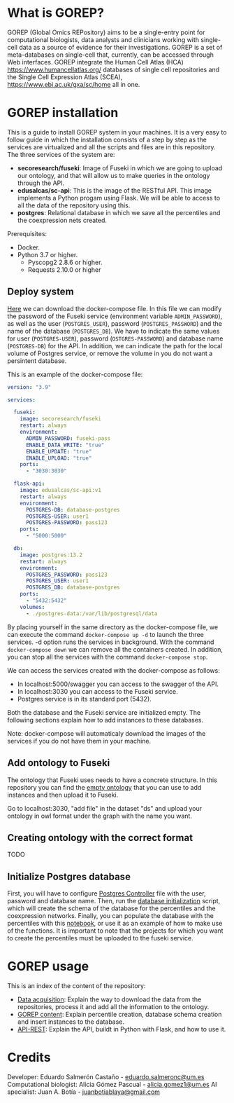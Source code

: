 # What is GOREP?

GOREP (Global Omics REPository) aims to be a single-entry point for computational biologists, data analysts and clinicians working with single-cell data as a source of evidence for their investigations. GOREP is a set of meta-databases on single-cell that, currently, can be accessed through Web interfaces. GOREP integrate the Human Cell Atlas (HCA) https://www.humancellatlas.org/ databases of single cell repositories and the Single Cell Expression Atlas (SCEA), https://www.ebi.ac.uk/gxa/sc/home all in one.

# GOREP installation

This is a guide to install GOREP system in your machines. It is a very easy to follow guide in which the installation consists of a step by step as the services are virtualized and all the scripts and files are in this repository. The three services of the system are:

- **secoresearch/fuseki**: Image of Fuseki in which we are going to upload our ontology, and that will allow us to make queries in the ontology through the API.
- **edusalcas/sc-api**: This is the image of the RESTful API. This image implements a Python progam using Flask. We will be able to access to all the data of the repository using this.
- **postgres**: Relational database in which we save all the percentiles and the coexpression nets created.

Prerequisites:

- Docker.
- Python 3.7 or higher.
  - Pyscopg2 2.8.6 or higher.
  - Requests 2.10.0 or higher

## Deploy system

[Here](https://github.com/edusalcas/single-cell-repo/blob/main/docker-compose.yml) we can download the docker-compose file. In this file we can modify the password of the Fuseki service (environment variable `ADMIN_PASSWORD`), as well as the user (`POSTGRES_USER`), password (`POSTGRES_PASSWORD`) and the name of the database (`POSTGRES_DB`). We have to indicate the same values for user (`POSTGRES-USER`), password (`OSTGRES-PASSWORD`) and database name (`POSTGRES-DB`) for the API. In addition, we can indicate the path for the local volume of Postgres service, or remove the volume in you do not want a persintent database. 

This is an example of the docker-compose file:

```yaml
version: "3.9"

services:

  fuseki:
    image: secoresearch/fuseki
    restart: always
    environment:
      ADMIN_PASSWORD: fuseki-pass
      ENABLE_DATA_WRITE: "true"
      ENABLE_UPDATE: "true"
      ENABLE_UPLOAD: "true"
    ports:
      - "3030:3030"

  flask-api:
    image: edusalcas/sc-api:v1
    restart: always
    environment:
      POSTGRES-DB: database-postgres
      POSTGRES-USER: user1
      POSTGRES-PASSWORD: pass123
    ports:
      - "5000:5000"

  db:
    image: postgres:13.2
    restart: always
    environment:
      POSTGRES_PASSWORD: pass123
      POSTGRES_USER: user1
      POSTGRES_DB: database-postgres
    ports:
      - "5432:5432"
    volumes:
      - ./postgres-data:/var/lib/postgresql/data
```


By placing yourself in the same directory as the docker-compose file, we can execute the command `docker-compose up -d` to launch the three services. -d option runs the services in background. With the command `docker-compose down` we can remove all the containers created. In addition, you can stop all the services with the command `docker-compose stop`.

We can access the services created with the docker-compose as follows:

- In localhost:5000/swagger you can access to the swagger of the API.
- In localhost:3030 you can access to the Fuseki service.
- Postgres service is in its standard port (5432).

Both the database and the Fuseki service are initialized empty. The following sections explain how to add instances to these databases.

Note: docker-compose will automaticaly download the images of the services if you do not have them in your machine.

## Add ontology to Fuseki

The ontology that Fuseki uses needs to have a concrete structure. In this repository you can find the [empty ontology](https://github.com/edusalcas/single-cell-repo/blob/Ont-Creator/Ont-Creator/JavaWorkspace-OntCreator/single_cell/files/singleCellRepositoriesv6_withURIs.owl) that you can use to add instances and then upload it to Fuseki.

Go to localhost:3030, "add file" in the dataset "ds" and upload your ontology in owl format under the graph with the name you want.

## Creating ontology with the correct format

TODO

## Initialize Postgres database

First, you will have to configure [Postgres Controller](https://github.com/edusalcas/single-cell-repo/blob/Experiments/Experiments/Database/Postgres_Controller.py) file with the user, password and database name. Then, run the [database initialization](https://github.com/edusalcas/single-cell-repo/blob/Experiments/Experiments/Database/Create_tables.py) script, which will create the schema of the database for the percentiles and the coexpression networks. Finally, you can populate the database with the percentiles with this [notebook](https://github.com/edusalcas/single-cell-repo/blob/Experiments/Experiments/Percentiles/Percentile_generation.ipynb), or use it as an example of how to make use of the functions. It is important to note that the projects for which you want to create the percentiles must be uploaded to the fuseki service.

# GOREP usage

This is an index of the content of the repository:

- [Data acquisition](https://github.com/edusalcas/single-cell-repo/tree/Ont-Creator/Ont-Creator): Explain the way to download the data from the repositories, process it and add all the information to the ontology.
- [GOREP content](https://github.com/edusalcas/single-cell-repo/tree/Experiments/Experiments): Explain percentile creation, database schema creation and insert instances to the database.
- [API-REST](https://github.com/edusalcas/single-cell-repo/tree/API-REST/API-REST): Explain the API, buildt in Python with Flask, and how to use it.

# Credits

Developer: Eduardo Salmerón Castaño - eduardo.salmeronc@um.es
Computational biologist: Alicia Gómez Pascual - alicia.gomez1@um.es
AI specialist: Juan A. Botía - juanbotiablaya@gmail.com
